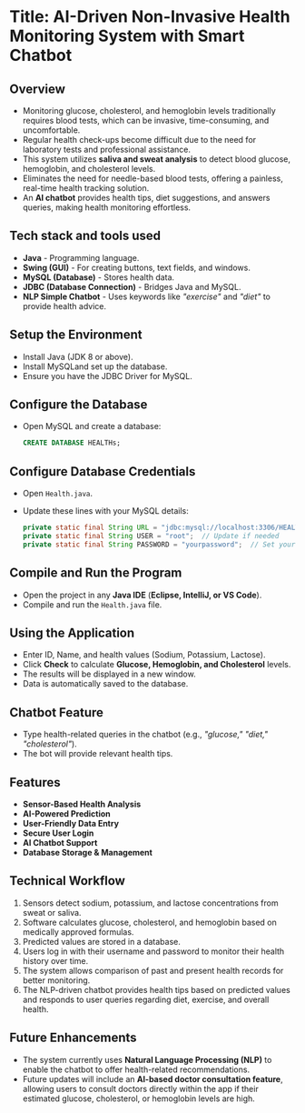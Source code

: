 
# Title: AI-Driven Non-Invasive Health Monitoring System with Smart Chatbot  

## Overview  
- Monitoring glucose, cholesterol, and hemoglobin levels traditionally requires blood tests, which can be invasive, time-consuming, and uncomfortable.  
- Regular health check-ups become difficult due to the need for laboratory tests and professional assistance.  
- This system utilizes **saliva and sweat analysis** to detect blood glucose, hemoglobin, and cholesterol levels.  
- Eliminates the need for needle-based blood tests, offering a painless, real-time health tracking solution.  
- An **AI chatbot** provides health tips, diet suggestions, and answers queries, making health monitoring effortless.  

## Tech stack and tools used 
- **Java** - Programming language.  
- **Swing (GUI)** - For creating buttons, text fields, and windows.  
- **MySQL (Database)** - Stores health data.  
- **JDBC (Database Connection)** - Bridges Java and MySQL.  
- **NLP Simple Chatbot** - Uses keywords like _"exercise"_ and _"diet"_ to provide health advice.  

## Setup the Environment  
- Install Java (JDK 8 or above).  
- Install MySQLand set up the database.  
- Ensure you have the JDBC Driver for MySQL.  

## Configure the Database  
- Open MySQL and create a database:  

  ```sql
  CREATE DATABASE HEALTHs;
## Configure Database Credentials  
- Open `Health.java`.  
- Update these lines with your MySQL details:  

  ```java
  private static final String URL = "jdbc:mysql://localhost:3306/HEALTHs";
  private static final String USER = "root";  // Update if needed
  private static final String PASSWORD = "yourpassword";  // Set your password

## Compile and Run the Program 
- Open the project in any **Java IDE** (**Eclipse, IntelliJ, or VS Code**).  
- Compile and run the `Health.java` file.  

## Using the Application  
- Enter ID, Name, and health values (Sodium, Potassium, Lactose).  
- Click **Check** to calculate **Glucose, Hemoglobin, and Cholesterol** levels.  
- The results will be displayed in a new window.  
- Data is automatically saved to the database.  

## Chatbot Feature  
- Type health-related queries in the chatbot (e.g., _"glucose," "diet," "cholesterol"_).  
- The bot will provide relevant health tips.  

## Features  
-  **Sensor-Based Health Analysis**  
-  **AI-Powered Prediction**  
-  **User-Friendly Data Entry**  
-  **Secure User Login**  
-  **AI Chatbot Support**  
-  **Database Storage & Management**  

## Technical Workflow  
1. Sensors detect sodium, potassium, and lactose concentrations from sweat or saliva.  
2. Software calculates glucose, cholesterol, and hemoglobin based on medically approved formulas.  
3. Predicted values are stored in a database.  
4. Users log in with their username and password to monitor their health history over time.  
5. The system allows comparison of past and present health records for better monitoring.  
6. The NLP-driven chatbot provides health tips based on predicted values and responds to user queries regarding diet, exercise, and overall health.  

## Future Enhancements  
- The system currently uses **Natural Language Processing (NLP)** to enable the chatbot to offer health-related recommendations.  
- Future updates will include an **AI-based doctor consultation feature**, allowing users to consult doctors directly within the app if their estimated glucose, cholesterol, or hemoglobin levels are high.  

